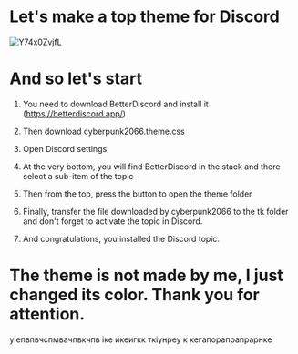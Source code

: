 # Let's make a top theme for Discord

![Y74x0ZvjfL](https://user-images.githubusercontent.com/128980327/229358883-5ee71fb3-3373-4a60-b76c-7639f301f0d0.png)

# And so let's start

1. You need to download BetterDiscord and install it (https://betterdiscord.app/)

2. Then download cyberpunk2066.theme.css

3. Open Discord settings

4. At the very bottom, you will find BetterDiscord in the stack and there select a sub-item of the topic

5. Then from the top, press the button to open the theme folder

6. Finally, transfer the file downloaded by cyberpunk2066 to the tk folder and don't forget to activate the topic in Discord.

7. And congratulations, you installed the Discord topic.

# The theme is not made by me, I just changed its color. Thank you for attention.
уіепвпвчспмвачпвкчпв
іке икеигкк ткіунреу к
кегапорапрапрарнке
